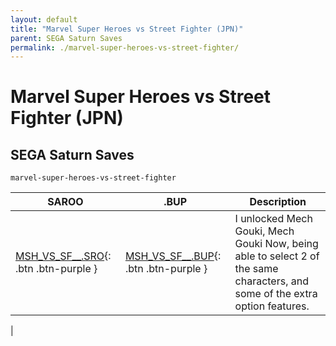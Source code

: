 ```yaml
---
layout: default
title: "Marvel Super Heroes vs Street Fighter (JPN)"
parent: SEGA Saturn Saves
permalink: ./marvel-super-heroes-vs-street-fighter/
---
```

# Marvel Super Heroes vs Street Fighter (JPN)

## SEGA Saturn Saves

`marvel-super-heroes-vs-street-fighter`

| SAROO | .BUP | Description |
|------|----------|-------------|
| [MSH_VS_SF__.SRO](MSH_VS_SF__.SRO){: .btn .btn-purple } | [MSH_VS_SF__.BUP](MSH_VS_SF__.BUP){: .btn .btn-purple } | I unlocked Mech Gouki, Mech Gouki Now, being able to select 2 of the same characters, and some of the extra option features. |
